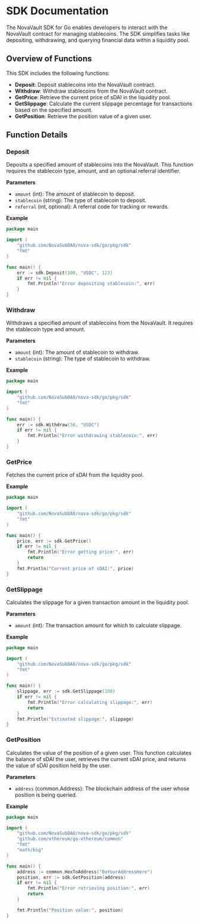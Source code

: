 # SDK Documentation

The NovaVault SDK for Go enables developers to interact with the NovaVault contract for managing stablecoins.
The SDK simplifies tasks like depositing, withdrawing, and querying financial data within a liquidity pool.

## Overview of Functions

This SDK includes the following functions:

- **Deposit**: Deposit stablecoins into the NovaVault contract.
- **Withdraw**: Withdraw stablecoins from the NovaVault contract.
- **GetPrice**: Retrieve the current price of sDAI in the liquidity pool.
- **GetSlippage**: Calculate the current slippage percentage for transactions based on the specified amount.
- **GetPosition**: Retrieve the position value of a given user.

## Function Details

### **Deposit**

Deposits a specified amount of stablecoins into the NovaVault.
This function requires the stablecoin type, amount, and an optional referral identifier.

**Parameters**

- `amount` (int): The amount of stablecoin to deposit.
- `stablecoin` (string): The type of stablecoin to deposit.
- `referral` (int, optional): A referral code for tracking or rewards.

**Example**

```go
package main

import (
    "github.com/NovaSubDAO/nova-sdk/go/pkg/sdk"
    "fmt"
)

func main() {
    err := sdk.Deposit(100, "USDC", 123)
    if err != nil {
        fmt.Println("Error depositing stablecoin:", err)
    }
}
```

### **Withdraw**

Withdraws a specified amount of stablecoins from the NovaVault. It requires the stablecoin type and amount.

**Parameters**

- `amount` (int): The amount of stablecoin to withdraw.
- `stablecoin` (string): The type of stablecoin to withdraw.

**Example**

```go
package main

import (
    "github.com/NovaSubDAO/nova-sdk/go/pkg/sdk"
    "fmt"
)

func main() {
    err := sdk.Withdraw(50, "USDC")
    if err != nil {
        fmt.Println("Error withdrawing stablecoin:", err)
    }
}
```

### **GetPrice**

Fetches the current price of sDAI from the liquidity pool.

**Example**

```go
package main

import (
    "github.com/NovaSubDAO/nova-sdk/go/pkg/sdk"
    "fmt"
)

func main() {
    price, err := sdk.GetPrice()
    if err != nil {
        fmt.Println("Error getting price:", err)
        return
    }
    fmt.Println("Current price of sDAI:", price)
}
```

### **GetSlippage**

Calculates the slippage for a given transaction amount in the liquidity pool.

**Parameters**

- `amount` (int): The transaction amount for which to calculate slippage.

**Example**

```go
package main

import (
    "github.com/NovaSubDAO/nova-sdk/go/pkg/sdk"
    "fmt"
)

func main() {
    slippage, err := sdk.GetSlippage(100)
    if err != nil {
        fmt.Println("Error calculating slippage:", err)
        return
    }
    fmt.Println("Estimated slippage:", slippage)
}
```

### **GetPosition**

Calculates the value of the position of a given user.
This function calculates the balance of sDAI the user, retrieves the current sDAI price, and returns the value of sDAI position held by the user.

**Parameters**

- `address` (common.Address): The blockchain address of the user whose position is being queried.

**Example**

```go
package main

import (
    "github.com/NovaSubDAO/nova-sdk/go/pkg/sdk"
    "github.com/ethereum/go-ethereum/common"
    "fmt"
    "math/big"
)

func main() {
    address := common.HexToAddress("0xYourAddressHere")
    position, err := sdk.GetPosition(address)
    if err != nil {
        fmt.Println("Error retrieving position:", err)
        return
    }

    fmt.Println("Position value:", position)
}
```
